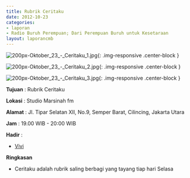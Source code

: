 ```yaml
---
title: Rubrik Ceritaku 
date: 2012-10-23
categories:
- laporan
- Radio Buruh Perempuan; Dari Perempuan Buruh untuk Kesetaraan
layout: laporancmb
---
```



![200px-Oktober_23_-_Ceritaku_1.jpg](/uploads/200px-Oktober_23_-_Ceritaku_1.jpg){: .img-responsive .center-block }

![200px-Oktober_23_-_Ceritaku_2.jpg](/uploads/200px-Oktober_23_-_Ceritaku_2.jpg){: .img-responsive .center-block }

![200px-Oktober_23_-_Ceritaku_3.jpg](/uploads/200px-Oktober_23_-_Ceritaku_3.jpg){: .img-responsive .center-block }


**Tujuan** : Rubrik Ceritaku 

**Lokasi** : Studio Marsinah fm 

**Alamat** : Jl. Tipar Selatan XII, No.9, Semper Barat, Cilincing, Jakarta Utara 

**Jam** : 19.00 WIB - 20:00 WIB 

**Hadir** :
* [Vivi](http://wiki.ciptamedia.org/wiki/Vivi)

**Ringkasan**  
* Ceritaku adalah rubrik saling berbagi yang tayang tiap hari Selasa 
